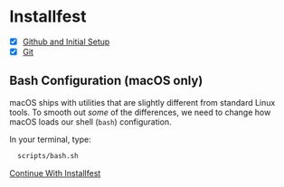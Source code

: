 # Installfest

- [x] [Github and Initial Setup](github.md)
- [x] [Git](git.md)

## Bash Configuration (macOS only)

macOS ships with utilities that are slightly different from standard Linux tools.
To smooth out *some* of the differences, we need to change how macOS loads our
shell (`bash`) configuration.

 In your
    terminal, type:

```bash
  scripts/bash.sh
```

[Continue With Installfest](command_line_tools.md)

